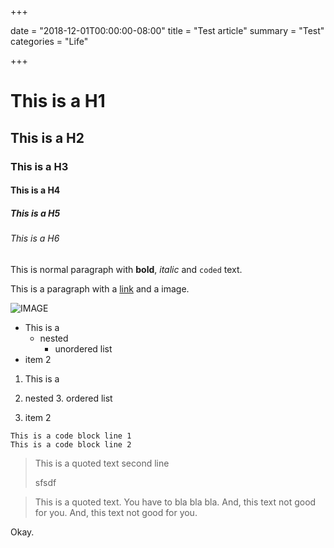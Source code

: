 +++

date = "2018-12-01T00:00:00-08:00"
title = "Test article"
summary = "Test"
categories = "Life"

+++

# This is a H1

## This is a H2

### This is a H3

#### This is a H4

##### This is a H5

###### This is a H6

This is normal paragraph with __bold__, _italic_ and `coded` text.

This is a paragraph with a [link](http://blog.hgao.net) and a image.



![IMAGE](https://s3.us-west-2.amazonaws.com/secure.notion-static.com/a29d91e5-c29c-4313-9e45-6eb1e43c40c0/Untitled.png?X-Amz-Algorithm=AWS4-HMAC-SHA256&X-Amz-Credential=AKIAT73L2G45O3KS52Y5%2F20210124%2Fus-west-2%2Fs3%2Faws4_request&X-Amz-Date=20210124T005623Z&X-Amz-Expires=86400&X-Amz-Signature=305ee146e6db2f0d8ffe9b0e238d0713e834cb91c81b025ff601b0e123da9d4c&X-Amz-SignedHeaders=host)

* This is a
  * nested
    * unordered list
* item 2



1. This is a
  2. nested
    3. ordered list



1. item 2

```
This is a code block line 1
This is a code block line 2
```



> This is a quoted text
> second line
> 
> sfsdf



> This is a quoted text. You have to bla bla bla.
> And, this text not good  for you.
> And, this text not good for you.

Okay.





